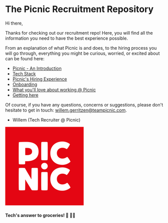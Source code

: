 ﻿# The Picnic Recruitment Repository

Hi there,

Thanks for checking out our recruitment repo! Here, you will find all the information you need to have the best experience possible.

From an explanation of what Picnic is and does, to the hiring process you will go through, everything you might be curious, worried, or excited about can be found here:

- [Picnic - An Introduction](Intro.md)
- [Tech Stack](Tech_Stack.md)
- [Picnic's Hiring Experience](Hiring_Process.md)
- [Onboarding](onboarding.md)
- [What you'll love about working @ Picnic](What_love_Picnic.md)
- [Getting here](map.md)

Of course, if you have any questions, concerns or suggestions, please don't hesitate to get in touch: willem.gerritzen@teampicnic.com.

- Willem (Tech Recruiter @ Picnic)

[![Picnic Logo](Images/Picnic_logo.png)](https://join.picnic.app)

#### Tech's answer to groceries! 🥑 🥐🍎
